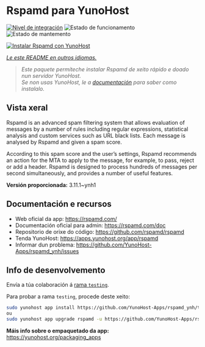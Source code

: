 <!--
NOTA: Este README foi creado automáticamente por <https://github.com/YunoHost/apps/tree/master/tools/readme_generator>
NON debe editarse manualmente.
-->

# Rspamd para YunoHost

[![Nivel de integración](https://apps.yunohost.org/badge/integration/rspamd)](https://ci-apps.yunohost.org/ci/apps/rspamd/)
![Estado de funcionamento](https://apps.yunohost.org/badge/state/rspamd)
![Estado de mantemento](https://apps.yunohost.org/badge/maintained/rspamd)

[![Instalar Rspamd con YunoHost](https://install-app.yunohost.org/install-with-yunohost.svg)](https://install-app.yunohost.org/?app=rspamd)

*[Le este README en outros idiomas.](./ALL_README.md)*

> *Este paquete permíteche instalar Rspamd de xeito rápido e doado nun servidor YunoHost.*  
> *Se non usas YunoHost, le a [documentación](https://yunohost.org/install) para saber como instalalo.*

## Vista xeral

Rspamd is an advanced spam filtering system that allows evaluation of messages by a number of rules including regular expressions, statistical analysis and custom services such as URL black lists. Each message is analysed by Rspamd and given a spam score.

According to this spam score and the user’s settings, Rspamd recommends an action for the MTA to apply to the message, for example, to pass, reject or add a header. Rspamd is designed to process hundreds of messages per second simultaneously, and provides a number of useful features.


**Versión proporcionada:** 3.11.1~ynh1
## Documentación e recursos

- Web oficial da app: <https://rspamd.com/>
- Documentación oficial para admin: <https://rspamd.com/doc>
- Repositorio de orixe do código: <https://github.com/rspamd/rspamd>
- Tenda YunoHost: <https://apps.yunohost.org/app/rspamd>
- Informar dun problema: <https://github.com/YunoHost-Apps/rspamd_ynh/issues>

## Info de desenvolvemento

Envía a túa colaboración á [rama `testing`](https://github.com/YunoHost-Apps/rspamd_ynh/tree/testing).

Para probar a rama `testing`, procede deste xeito:

```bash
sudo yunohost app install https://github.com/YunoHost-Apps/rspamd_ynh/tree/testing --debug
ou
sudo yunohost app upgrade rspamd -u https://github.com/YunoHost-Apps/rspamd_ynh/tree/testing --debug
```

**Máis info sobre o empaquetado da app:** <https://yunohost.org/packaging_apps>
